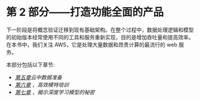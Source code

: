 <title>B18522_Part_2</title>

# 第 2 部分——打造功能全面的产品

下一阶段是将概念验证迁移到现有基础架构。在整个过程中，数据处理逻辑和模型的初始版本经常使用不同的工具和服务重新实现，目的是增加吞吐量和提高效率。在本书中，我们关注 AWS，它是处理大量数据和昂贵计算的最流行的 web 服务。

本部分包括以下章节:

*   [*第五章*](B18522_05.xhtml#_idTextAnchor106)*云中数据准备*
*   [*第六章*](B18522_06.xhtml#_idTextAnchor133) ，*高效模特培训*
*   [*第七章*](B18522_07.xhtml#_idTextAnchor162) ，*揭示深度学习模型的秘密*